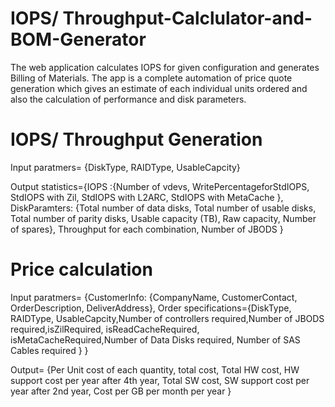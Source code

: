 # IOPS/ Throughput-Calclulator-and-BOM-Generator
The web application calculates IOPS for given configuration and generates Billing of Materials.
The app is a complete automation of price quote generation which gives an estimate of each individual
units ordered and also the calculation of performance and disk parameters.

# IOPS/ Throughput Generation

Input paratmers= {DiskType, RAIDType, UsableCapcity}

Output statistics={IOPS :{Number of vdevs, WritePercentageforStdIOPS, StdIOPS with Zil, StdIOPS with L2ARC, StdIOPS with MetaCache },
DiskParamters: {Total number of data disks, Total number of usable disks, Total number of parity disks, Usable capacity (TB), 
Raw capacity, Number of spares}, Throughput for each combination, Number of JBODS
}

# Price calculation

Input paratmers= 
{CustomerInfo: {CompanyName, CustomerContact, OrderDescription, DeliverAddress}, 
Order specifications={DiskType, RAIDType, UsableCapcity,Number of controllers required,Number of JBODS required,isZilRequired, isReadCacheRequired, isMetaCacheRequired,Number of Data Disks required, Number of SAS Cables required  }
}

Output= {Per Unit cost of each quantity, total cost, Total HW cost, HW support cost per year after 4th year, Total SW cost, SW support cost per year after 2nd year, Cost per GB per month per year }


